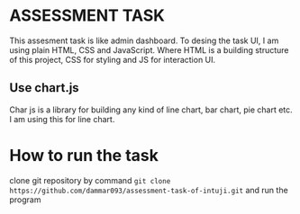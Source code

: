 # ASSESSMENT TASK

This assesment task is like admin dashboard. To desing the task UI, I am using plain HTML, CSS and JavaScript.
Where HTML is a building structure of this project, CSS for styling and JS for interaction UI.

## Use chart.js

Char js is a library for building any kind of line chart, bar chart, pie chart etc. I am using this for line chart.

# How to run the task

clone git repository by command `git clone https://github.com/dammar093/assessment-task-of-intuji.git`
and run the program
